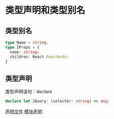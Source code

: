 # 类型声明和类型别名

## 类型别名

```ts
type Name = string;
type IProps = {
  name: string;
  children: React.ReactNode;
}
```

## 类型声明

类型声明语句：declare

```ts
declare let JQuery: (selector: string) => any;
```

[声明文件](https://ts.xcatliu.com/basics/declaration-files.html#%E4%BB%80%E4%B9%88%E6%98%AF%E5%A3%B0%E6%98%8E%E8%AF%AD%E5%8F%A5)
[模块声明](https://github.com/zhongsp/TypeScript/blob/dev/zh/declaration-files/library-structures.md)
